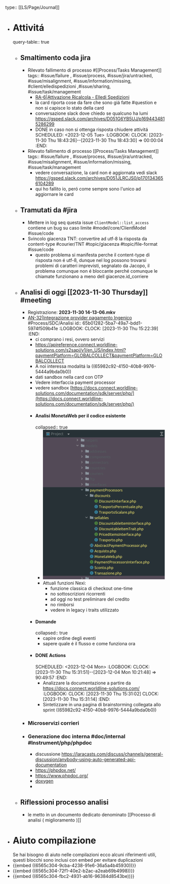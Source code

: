 type:: [[LS/Page/Journal]]

- # Attivitá
  query-table:: true
	- ## Smaltimento coda jira
		- Rilevato fallimento di processo #[[Process/Tasks Management]] 
		  tags:: #issue/failure , #issue/process, #issue/jira/untracked, #issue/misalignment, #issue/information/missing, #client/elledispedizioni ,#issue/sharing, #issue/task/management
			- [RA-6|Attivazione Ricalcola - Elledi Spedizioni](https://gsped.atlassian.net/browse/RA-6)
			- la card riporta cose da fare che sono giá fatte #question e non si capisce lo stato della card
			- conversazione slack dove chiedo se qualcuno ha lumi https://gsped.slack.com/archives/D051G6YB5UJ/p1694434815286299
			- DONE in caso non si ottenga risposta chiudere attivitá
			  SCHEDULED: <2023-12-05 Tue>
			  :LOGBOOK:
			  CLOCK: [2023-11-30 Thu 18:43:26]--[2023-11-30 Thu 18:43:30] =>  00:00:04
			  :END:
		- Rilevato fallimento di processo [[Process/Tasks Management]] 
		  tags:: #issue/failure , #issue/process, #issue/jira/untracked, #issue/misalignment, #issue/information/missing, #issue/task/management
			- vedere conversazione, la card non é aggiornata vedi slack https://gsped.slack.com/archives/D051JLRCJS0/p1701343656104289
			- qui ho fallito io, peró come sempre sono l'unico ad aggiornare le card
	- ## Tramutati da #jira
		- Mettere in log seq questa issue `ClientModel::list_access` contiene un bug su caso limite #model/core/ClientModel #issue/code
		- Svincolo giacenza TNT: convertire ad utf-8 la risposta da content-type #courier/TNT #topic/giacenza #topic/file-format #issue/code
			- questo problema si manifesta perche il content-type di risposta non é utf-8, dunque nel log possono trovarsi problemi di caratteri imprevisti, segnalato da Jacopo, il problema comunque non é bloccante perché comunque le chiamate funzionano a meno dell giacenze.id_corriere
	- ## Analisi di oggi [[2023-11-30 Thursday]] #meeting
		- Registrazione: **2023-11-30 14-13-06.mkv**
		- [AN-32|Integrazione provider pagamento Ingenico](https://gsped.atlassian.net/browse/AN-32) #Process/SDC/Analisi
		  id:: 65b01282-5ba7-49a7-bdd1-5974f509b41e
		  :LOGBOOK:
		  CLOCK: [2023-11-30 Thu 15:22:39]
		  :END:
			- ci comprano i resi, ovvero servizi
			- https://apireference.connect.worldline-solutions.com/s2sapi/v1/en_US/index.html?paymentPlatform=GLOBALCOLLECT&paymentPlatform=GLOBALCOLLECT
			- A noi interessa modalitá la ((65982c92-4150-40b8-9976-5444a9bda0b0))
			- dati sandbox nella card con OTP
			- Vedere interfaccia payment processor
			- vedere sandbox [https://docs.connect.worldline-solutions.com/documentation/sdk/server/php/](https://docs.connect.worldline-solutions.com/documentation/sdk/server/php/)
			- #### Analisi MonetaWeb per il codice esistente
			  collapsed:: true
				- ![image.png](../assets/image_1701350885289_0.png)
				- Attuali funzioni Nexi:
					- funzione classica di checkout one-time
					- no sottoscrizioni ricorrenti
					- ad oggi no test preliminare del credito
					- no rimborsi
					- vedere in legacy i traits utilizzato
			- #### Domande
			  collapsed:: true
				- capire ordine degli eventi
				- sapere quale é il flusso e come funziona ora
			- #### DONE Actions
			  SCHEDULED: <2023-12-04 Mon>
			  :LOGBOOK:
			  CLOCK: [2023-11-30 Thu 15:31:51]--[2023-12-04 Mon 10:21:48] =>  90:49:57
			  :END:
				- Analizzare la documentazione a partire da https://docs.connect.worldline-solutions.com/
				  :LOGBOOK:
				  CLOCK: [2023-11-30 Thu 15:31:02]
				  CLOCK: [2023-11-30 Thu 15:31:14]
				  :END:
				- Sintetizzare in una pagina di brainstorming collegata allo sprint ((65982c92-4150-40b8-9976-5444a9bda0b0))
		- ### Microservizi corrieri
		- ### Generazione doc interna #doc/internal #Instrument/php/phpdoc
			- discussione https://laracasts.com/discuss/channels/general-discussion/anybody-using-auto-generated-api-documentation
			- https://phpdox.net/
			- https://www.phpdoc.org/
			- [doxygen](https://www.doxygen.nl/index.html)
			-
	- ## Riflessioni processo analisi
		- le metto in un documento dedicato denominato [[Processo di analisi ( miglioramento )]]
- # Aiuto compilazione
  Se hai bisogno di aiuto nelle compilazioni ecco alcuni riferimenti utili, questi blocchi sono inclusi con embed per evitare duplicazioni
- {{embed ((6565c304-9cba-4238-91e6-36a5a4b45930))}}
- {{embed ((6565c304-72f1-40e2-b2ac-a2eab69b4998))}}
- {{embed ((6565c304-fbc2-4931-ab16-96384d8543be))}}